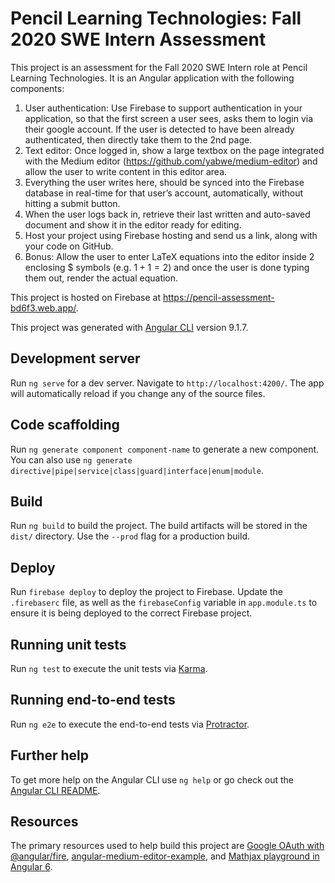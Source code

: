 # Pencil Learning Technologies: Fall 2020 SWE Intern Assessment

This project is an assessment for the Fall 2020 SWE Intern role at Pencil Learning Technologies. It is an Angular application with the following components:

1. User authentication: Use Firebase to support authentication in your application, so that
the first screen a user sees, asks them to login via their google account. If the user is
detected to have been already authenticated, then directly take them to the 2nd page.
2. Text editor: Once logged in, show a large textbox on the page integrated with the
Medium editor (https://github.com/yabwe/medium-editor) and allow the user to write
content in this editor area.
3. Everything the user writes here, should be synced into the Firebase database in
real-time for that user’s account, automatically, without hitting a submit button.
4. When the user logs back in, retrieve their last written and auto-saved document and
show it in the editor ready for editing.
5. Host your project using Firebase hosting and send us a link, along with your code on
GitHub.
6. Bonus: Allow the user to enter LaTeX equations into the editor inside 2 enclosing $
symbols (e.g. $1+1=2$) and once the user is done typing them out, render the actual
equation.

This project is hosted on Firebase at https://pencil-assessment-bd6f3.web.app/.

This project was generated with [Angular CLI](https://github.com/angular/angular-cli) version 9.1.7.

## Development server

Run `ng serve` for a dev server. Navigate to `http://localhost:4200/`. The app will automatically reload if you change any of the source files.

## Code scaffolding

Run `ng generate component component-name` to generate a new component. You can also use `ng generate directive|pipe|service|class|guard|interface|enum|module`.

## Build

Run `ng build` to build the project. The build artifacts will be stored in the `dist/` directory. Use the `--prod` flag for a production build.

## Deploy

Run `firebase deploy` to deploy the project to Firebase. Update the `.firebaserc` file, as well as the `firebaseConfig` variable in `app.module.ts` to ensure it is being deployed to the correct Firebase project. 

## Running unit tests

Run `ng test` to execute the unit tests via [Karma](https://karma-runner.github.io).

## Running end-to-end tests

Run `ng e2e` to execute the end-to-end tests via [Protractor](http://www.protractortest.org/).

## Further help

To get more help on the Angular CLI use `ng help` or go check out the [Angular CLI README](https://github.com/angular/angular-cli/blob/master/README.md).

## Resources

The primary resources used to help build this project are [Google OAuth with @angular/fire](https://fireship.io/lessons/angularfire-google-oauth/), [angular-medium-editor-example](https://stackblitz.com/edit/angular-medium-editor-example), and [Mathjax playground in Angular 6](https://shubhvjain.github.io/angular-mathjax/).